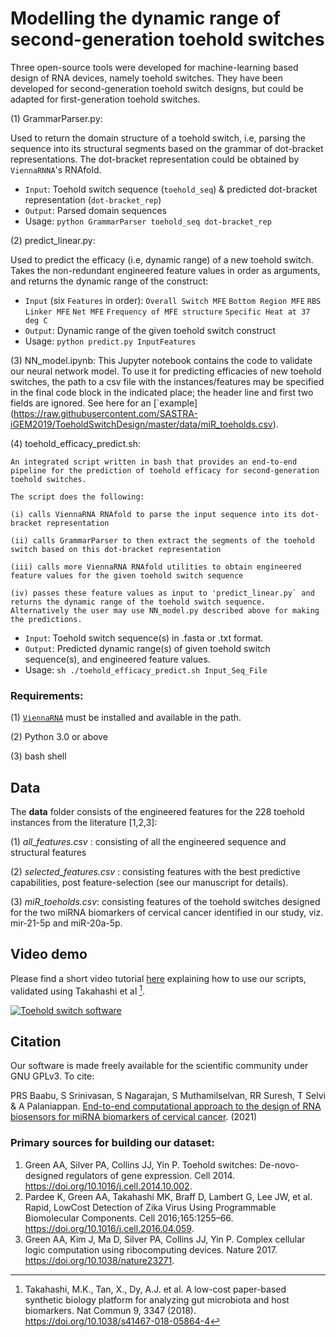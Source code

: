 # Modelling the dynamic range of second-generation toehold switches

Three open-source tools were developed for machine-learning based design of RNA devices, namely toehold switches. They have been developed for second-generation toehold switch designs, but could be adapted for first-generation toehold switches. 

(1) GrammarParser.py:

Used to return the domain structure of a toehold switch, i.e, parsing the sequence into its structural segments based on the grammar of dot-bracket representations. The dot-bracket representation could be obtained by `ViennaRNNA`'s RNAfold.
 - `Input`: Toehold switch sequence (`toehold_seq`) & predicted dot-bracket representation (`dot-bracket_rep`)
 - `Output`: Parsed domain sequences 
 -  Usage: `python GrammarParser toehold_seq dot-bracket_rep`

(2) predict_linear.py:

Used to predict the efficacy (i.e, dynamic range) of a new toehold switch. Takes the non-redundant engineered feature values in order as arguments, and returns the dynamic range of the construct: 
 - `Input` (six `Features` in order): `Overall Switch MFE` `Bottom Region MFE` `RBS Linker MFE` `Net MFE` `Frequency of MFE structure` `Specific Heat at 37 deg C`
 - `Output`: Dynamic range of the given toehold switch construct
 -  Usage: `python predict.py InputFeatures`

(3) NN_model.ipynb:
This Jupyter notebook contains the code to validate our neural network model. To use it for predicting efficacies of new toehold switches, the path to a csv file with the instances/features may be specified in the final code block in the indicated place; the header line and first two fields are ignored. See here for an [`example] (https://raw.githubusercontent.com/SASTRA-iGEM2019/ToeholdSwitchDesign/master/data/miR_toeholds.csv). 

  
(4) toehold_efficacy_predict.sh:
 
    An integrated script written in bash that provides an end-to-end pipeline for the prediction of toehold efficacy for second-generation toehold switches.  

    The script does the following:
 
    (i) calls ViennaRNA RNAfold to parse the input sequence into its dot-bracket representation
 
    (ii) calls GrammarParser to then extract the segments of the toehold switch based on this dot-bracket representation
 
    (iii) calls more ViennaRNA RNAfold utilities to obtain engineered feature values for the given toehold switch sequence
 
    (iv) passes these feature values as input to 'predict_linear.py` and returns the dynamic range of the toehold switch sequence. Alternatively the user may use NN_model.py described above for making the predictions. 
 
 - `Input`: Toehold switch sequence(s) in .fasta or .txt format.
 - `Output`: Predicted dynamic range(s) of given toehold switch sequence(s), and engineered feature values.
 - Usage: `sh ./toehold_efficacy_predict.sh Input_Seq_File`
 
### Requirements:
 
(1) [`ViennaRNA`](https://www.tbi.univie.ac.at/RNA/) must be installed and available in the path. 
 
(2) Python 3.0 or above
 
(3) bash shell
 

## Data

The **data** folder consists of the engineered features for the 228 toehold instances from the literature [1,2,3]: 

(1) *all_features.csv* : consisting of all the engineered sequence and structural features

(2) *selected_features.csv* : consisting features with the best predictive capabilities, post feature-selection (see our manuscript for details).

(3) *miR_toeholds.csv*: consisting features of the toehold switches designed for the two miRNA biomarkers of cervical cancer identified in our study, viz. mir-21-5p and miR-20a-5p. 

## Video demo

Please find a short video tutorial [here](https://drive.google.com/file/d/174FScxyP-JJ2PIRSd5YYkDX9PxY_G5kG/view) explaining how to use our scripts, validated using Takahashi et al [^takahashi].

[![Toehold switch software](http://img.youtube.com/vi/_HCex0ePSHI/0.jpg)](http://www.youtube.com/watch?v=_HCex0ePSHI "Software Demo")

## Citation 

Our software is made freely available for the scientific community under GNU GPLv3. To cite:
 
PRS Baabu, S Srinivasan, S Nagarajan, S Muthamilselvan, RR Suresh, T Selvi & A Palaniappan. [End-to-end computational approach to the design of RNA biosensors for miRNA biomarkers of cervical cancer](https://doi.org/10.1101/2021.07.09.451282). (2021) 

### Primary sources for building our dataset:
1. Green AA, Silver PA, Collins JJ, Yin P. Toehold switches: De-novo-designed regulators of gene expression. Cell 2014. https://doi.org/10.1016/j.cell.2014.10.002. 
2.  Pardee K, Green AA, Takahashi MK, Braff D, Lambert G, Lee JW, et al. Rapid, LowCost Detection of Zika Virus Using Programmable Biomolecular Components. Cell
2016;165:1255–66. https://doi.org/10.1016/j.cell.2016.04.059.
3. Green AA, Kim J, Ma D, Silver PA, Collins JJ, Yin P. Complex cellular logic computation using ribocomputing devices. Nature 2017. https://doi.org/10.1038/nature23271.

[^takahashi]: Takahashi, M.K., Tan, X., Dy, A.J. et al. A low-cost paper-based synthetic biology platform for analyzing gut microbiota and host biomarkers. Nat Commun 9, 3347 (2018). https://doi.org/10.1038/s41467-018-05864-4
